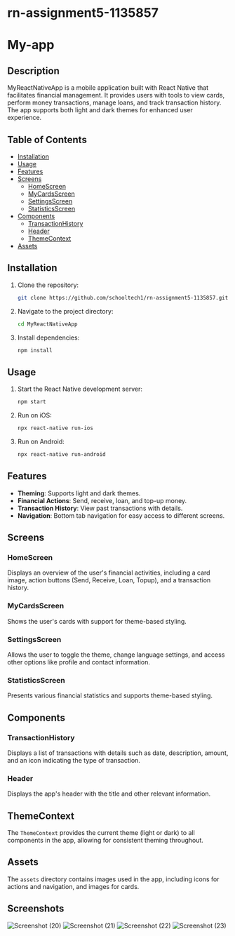 # rn-assignment5-1135857
# My-app

## Description
MyReactNativeApp is a mobile application built with React Native that facilitates financial management. It provides users with tools to view cards, perform money transactions, manage loans, and track transaction history. The app supports both light and dark themes for enhanced user experience.

## Table of Contents
- [Installation](#installation)
- [Usage](#usage)
- [Features](#features)
- [Screens](#screens)
  - [HomeScreen](#homescreen)
  - [MyCardsScreen](#mycardsscreen)
  - [SettingsScreen](#settingsscreen)
  - [StatisticsScreen](#statisticsscreen)
- [Components](#components)
  - [TransactionHistory](#transactionhistory)
  - [Header](#header)
  -   [ThemeContext](#themecontext)
- [Assets](#assets)

## Installation
1. Clone the repository:
    ```bash
   git clone https://github.com/schooltech1/rn-assignment5-1135857.git
    ```
2. Navigate to the project directory:
    ```bash
    cd MyReactNativeApp
    ```
3. Install dependencies:
    ```bash
    npm install
    ```

## Usage
1. Start the React Native development server:
    ```bash
    npm start
    ```
2. Run on iOS:
    ```bash
    npx react-native run-ios
    ```
3. Run on Android:
    ```bash
    npx react-native run-android
    ```

## Features
- **Theming**: Supports light and dark themes.
- **Financial Actions**: Send, receive, loan, and top-up money.
- **Transaction History**: View past transactions with details.
- **Navigation**: Bottom tab navigation for easy access to different screens.

## Screens

### HomeScreen
Displays an overview of the user's financial activities, including a card image, action buttons (Send, Receive, Loan, Topup), and a transaction history.

### MyCardsScreen
Shows the user's cards with support for theme-based styling.

### SettingsScreen
Allows the user to toggle the theme, change language settings, and access other options like profile and contact information.

### StatisticsScreen
Presents various financial statistics and supports theme-based styling.

## Components

### TransactionHistory
Displays a list of transactions with details such as date, description, amount, and an icon indicating the type of transaction.

### Header
Displays the app's header with the title and other relevant information.


## ThemeContext
The `ThemeContext` provides the current theme (light or dark) to all components in the app, allowing for consistent theming throughout.

## Assets
The `assets` directory contains images used in the app, including icons for actions and navigation, and images for cards.

## Screenshots

![Screenshot (20)](https://github.com/schooltech1/rn-assignment5-1135857/assets/170237696/9e78ffca-d255-4f6e-b16c-65ba39ebcb8f)
![Screenshot (21)](https://github.com/schooltech1/rn-assignment5-1135857/assets/170237696/4e921af1-77de-40ce-b925-e5083dc7ba73)
![Screenshot (22)](https://github.com/schooltech1/rn-assignment5-1135857/assets/170237696/f4f01afc-8330-4b84-ae64-0c9321a35ae9)
![Screenshot (23)](https://github.com/schooltech1/rn-assignment5-1135857/assets/170237696/c8175044-45c6-4b63-bd0a-25839a8835c0)

